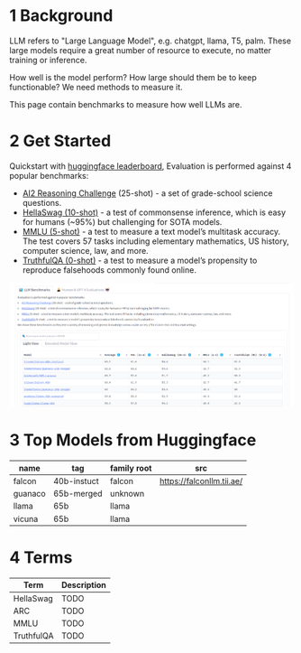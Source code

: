 # 1 Background
LLM refers to "Large Language Model", e.g. chatgpt, llama, T5, palm. These large models require a great number of resource to execute, no matter training or inference.

How well is the model perform? How large should them be to keep functionable? We need methods to measure it.



This page contain benchmarks to measure how well LLMs are.

# 2 Get Started
Quickstart with [huggingface leaderboard](https://huggingface.co/spaces/HuggingFaceH4/open_llm_leaderboard), 
Evaluation is performed against 4 popular benchmarks:

- [AI2 Reasoning Challenge](https://arxiv.org/abs/1803.05457) (25-shot) - a set of grade-school science questions.
- [HellaSwag (10-shot)](https://arxiv.org/abs/1905.07830) - a test of commonsense inference, which is easy for humans (~95%) but challenging for SOTA models.
- [MMLU (5-shot)](https://arxiv.org/abs/2009.03300) - a test to measure a text model’s multitask accuracy. The test covers 57 tasks including elementary mathematics, US history, computer science, law, and more.
- [TruthfulQA (0-shot)](https://arxiv.org/abs/2109.07958) - a test to measure a model’s propensity to reproduce falsehoods commonly found online.

![huggingface_open_llm_leaderboard_screenshot](./figure/huggingface_open_llm_leaderboard_screenshot_0001.png)

# 3 Top Models from Huggingface

| name	| tag | family root| src |
| --- | ---- | --- |  ---- |
| falcon	| 40b-instuct | falcon | https://falconllm.tii.ae/ |
| guanaco	| 65b-merged| unknown | |
| llama	| 65b| llama | |
| vicuna	| 65b| llama | |


# 4 Terms

| Term | Description |
| --- | --- |
| HellaSwag | TODO |
| ARC | TODO |
| MMLU | TODO |
| TruthfulQA | TODO |
